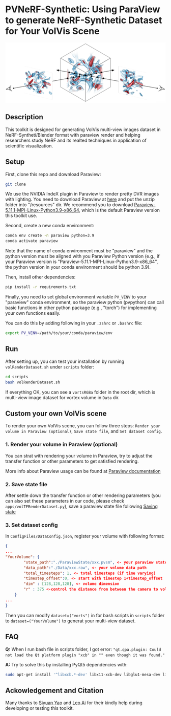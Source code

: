 # PVNeRF-Synthetic: Using ParaView to generate NeRF-Synthetic Dataset for Your VolVis Scene
![alt text](assets/teaser.png)
## Description
This toolkit is designed for generating VolVis multi-view images dataset in NeRF-Syntheti/Blender format with paraview render and helping researchers study NeRF and its realted techniques in application of scientific visualization. 

## Setup

First, clone this repo and download Paraview:
```bash
git clone 
```

We use the NVIDIA IndeX plugin in Paraview to render pretty DVR images with lighting. You need to download Paraview at [here](https://www.paraview.org/download/) and put the unzip folder into "/resources" dir.
We recommend you to download [Paraview-5.11.1-MPI-Linux-Python3.9-x86_64](https://www.paraview.org/paraview-downloads/download.php?submit=Download&version=v5.11&type=binary&os=Linux&downloadFile=ParaView-5.11.1-MPI-Linux-Python3.9-x86_64.tar.gz), which is the default Paraview version this toolkit use.

Second, create a new conda environment:

```bash
conda env create -n paraview python=3.9
conda activate paraview
```

Note that the name of conda environment must be "paraview" and the python version must be aligned with you Paraview Python version (e.g., if your Paraview version is "Paraview-5.11.1-MPI-Linux-Python3.9-x86_64", the python version in your conda environment should be python 3.9).

Then, install other dependencies:
```bash
pip install -r requirements.txt
```
Finally, you need to set global environment variable ```PV_VENV``` to your "paraview" conda environment, so the paraview python (pvpython) can call basic functions in other python package (e.g., "torch") for implementing your own functions easily.

You can do this by adding following in your `.zshrc` or `.bashrc` file:
```bash
export PV_VENV=/path/to/your/conda/paraview/env
```

## Run
After setting up, you can test your installation by running `volRenderDataset.sh` under `scripts` folder:
```bash
cd scripts
bash volRenderDataset.sh
```
If everything OK, you can see a `vortsRGBa` folder in the root dir, which is multi-view image dataset for vortex volume in `Data` dir.

## Custom your own VolVis scene
To render your own VolVis scene, you can follow three steps: `Render your volume in Paraview (optional)`, `Save state file`, and `Set dataset config`.

### 1. Render your volume in Paraview (optional)
You can strat with rendering your volume in Paraview, try to adjust the transfer function or other parameters to get satisfied rendering.

More info about Paraview usage can be found at [Paraview documentation](https://docs.paraview.org/en/v5.11.2/UsersGuide/introduction.html)

### 2. Save state file
After settle down the transfer function or other rendering parameters (you can also set these parameters in our code, please check `apps/volTFRenderDataset.py`), save a paraview state file following [Saving state](https://docs.paraview.org/en/v5.11.2/UsersGuide/savingResults.html#saving-state)

### 3. Set dataset config
In `ConfigFiles/DataConfig.json`, register your volume with following format:
```json
{
...
"YourVolume": {
        "state_path":"./ParaviewState/xxx.pvsm", <- your paraview state file path
        "data_path":"./Data/xxx.raw", <- your volume data path
        "total_timesteps": 1, <- total timesteps (if time varying)
        "timestep_offset":0, <- start with timestep 1+timestep_offset
        "dim" : [128,128,128], <- volume dimension
        "r" : 375 <-control the distance from between the camera to volume
    }
...
}
```
Then you can modify `dataset=("vorts")` in for bash scripts in `scripts` folder to `dataset=("YourVolume")` to generat your multi-view dataset.


## FAQ
**Q:** When I run bash file in scripts folder, I got error: ```"qt.qpa.plugin: Could not load the Qt platform plugin "xcb" in "" even though it was found."```

**A:** Try to solve this by installing PyQt5 dependencies with:
```bash
sudo apt-get install '^libxcb.*-dev' libx11-xcb-dev libglu1-mesa-dev libxrender-dev libxi-dev libxkbcommon-dev libxkbcommon-x11-dev
```



## Ackowledgement and Citation
Many thanks to [Siyuan Yao](https://github.com/JCBreath) and [Leo Ai](https://github.com/KuangshiAi) for their kindly help during developing or testing this toolkit.



<!-- (1) Download ParaView-5.11.1-MPI-Linux-Python3.9-x86_64 from Paraview website and put it into ./resources dir to start use

(2) `conda create -n paraview python=3.9` (name of the conda environment must be 'paraview' and python version must be 3.9)

(3) Install required packages with `pip install -r requirements.txt`

(4) In your .basrc or .zshrc, add a evn var with: `export PV_VENV=/path/to/your/conda/paraview/env`

(5) Update `./ConfigFiles/DataConfig.json` with your state path (direct to state generated by Paraview) and your data path

(6) Update the output path in any bash file and try to run it with `bash shell_name.sh` to see whether you can run successfully -->


